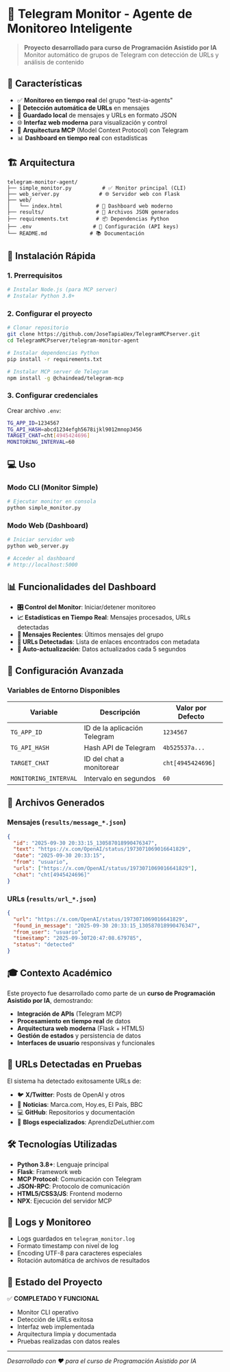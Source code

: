 # 🤖 Telegram Monitor - Agente de Monitoreo Inteligente

> **Proyecto desarrollado para curso de Programación Asistido por IA**  
> Monitor automático de grupos de Telegram con detección de URLs y análisis de contenido

## 🎯 Características

- ✅ **Monitoreo en tiempo real** del grupo "test-ia-agents"
- 🔗 **Detección automática de URLs** en mensajes
- 💾 **Guardado local** de mensajes y URLs en formato JSON
- 🌐 **Interfaz web moderna** para visualización y control
- 🚀 **Arquitectura MCP** (Model Context Protocol) con Telegram
- 📊 **Dashboard en tiempo real** con estadísticas

## 🏗️ Arquitectura

```
telegram-monitor-agent/
├── simple_monitor.py          # ✅ Monitor principal (CLI)
├── web_server.py             # 🌐 Servidor web con Flask  
├── web/
│   └── index.html           # 📱 Dashboard web moderno
├── results/                 # 💾 Archivos JSON generados
├── requirements.txt         # 📦 Dependencias Python
├── .env                    # 🔑 Configuración (API keys)
└── README.md              # 📚 Documentación
```

## 🚀 Instalación Rápida

### 1. Prerrequisitos
```bash
# Instalar Node.js (para MCP server)
# Instalar Python 3.8+
```

### 2. Configurar el proyecto
```bash
# Clonar repositorio
git clone https://github.com/JoseTapiaUex/TelegramMCPserver.git
cd TelegramMCPserver/telegram-monitor-agent

# Instalar dependencias Python
pip install -r requirements.txt

# Instalar MCP server de Telegram
npm install -g @chaindead/telegram-mcp
```

### 3. Configurar credenciales

Crear archivo `.env`:
```bash
TG_APP_ID=1234567
TG_API_HASH=abcd1234efgh5678ijkl9012mnop3456
TARGET_CHAT=cht[4945424696]
MONITORING_INTERVAL=60
```

## 💻 Uso

### Modo CLI (Monitor Simple)
```bash
# Ejecutar monitor en consola
python simple_monitor.py
```

### Modo Web (Dashboard)
```bash
# Iniciar servidor web
python web_server.py

# Acceder al dashboard
# http://localhost:5000
```

## 📊 Funcionalidades del Dashboard

- **🎛️ Control del Monitor**: Iniciar/detener monitoreo
- **📈 Estadísticas en Tiempo Real**: Mensajes procesados, URLs detectadas
- **💬 Mensajes Recientes**: Últimos mensajes del grupo
- **🔗 URLs Detectadas**: Lista de enlaces encontrados con metadata
- **🔄 Auto-actualización**: Datos actualizados cada 5 segundos

## 🔧 Configuración Avanzada

### Variables de Entorno Disponibles

| Variable | Descripción | Valor por Defecto |
|----------|-------------|-------------------|
| `TG_APP_ID` | ID de la aplicación Telegram | `1234567` |
| `TG_API_HASH` | Hash API de Telegram | `4b525537a...` |
| `TARGET_CHAT` | ID del chat a monitorear | `cht[4945424696]` |
| `MONITORING_INTERVAL` | Intervalo en segundos | `60` |

## 📁 Archivos Generados

### Mensajes (`results/message_*.json`)
```json
{
  "id": "2025-09-30 20:33:15_130587018990476347",
  "text": "https://x.com/OpenAI/status/1973071069016641829",
  "date": "2025-09-30 20:33:15",
  "from": "usuario",
  "urls": ["https://x.com/OpenAI/status/1973071069016641829"],
  "chat": "cht[4945424696]"
}
```

### URLs (`results/url_*.json`)
```json
{
  "url": "https://x.com/OpenAI/status/1973071069016641829",
  "found_in_message": "2025-09-30 20:33:15_130587018990476347",
  "from_user": "usuario",
  "timestamp": "2025-09-30T20:47:08.679785",
  "status": "detected"
}
```

## 🎓 Contexto Académico

Este proyecto fue desarrollado como parte de un **curso de Programación Asistido por IA**, demostrando:

- **Integración de APIs** (Telegram MCP)
- **Procesamiento en tiempo real** de datos
- **Arquitectura web moderna** (Flask + HTML5)
- **Gestión de estados** y persistencia de datos
- **Interfaces de usuario** responsivas y funcionales

## 🔗 URLs Detectadas en Pruebas

El sistema ha detectado exitosamente URLs de:
- 🐦 **X/Twitter**: Posts de OpenAI y otros
- 📰 **Noticias**: Marca.com, Hoy.es, El País, BBC
- 💻 **GitHub**: Repositorios y documentación
- 🎸 **Blogs especializados**: AprendizDeLuthier.com

## 🛠️ Tecnologías Utilizadas

- **Python 3.8+**: Lenguaje principal
- **Flask**: Framework web
- **MCP Protocol**: Comunicación con Telegram
- **JSON-RPC**: Protocolo de comunicación
- **HTML5/CSS3/JS**: Frontend moderno
- **NPX**: Ejecución del servidor MCP

## 📝 Logs y Monitoreo

- Logs guardados en `telegram_monitor.log`
- Formato timestamp con nivel de log
- Encoding UTF-8 para caracteres especiales
- Rotación automática de archivos de resultados

## 🎉 Estado del Proyecto

✅ **COMPLETADO Y FUNCIONAL**
- Monitor CLI operativo
- Detección de URLs exitosa  
- Interfaz web implementada
- Arquitectura limpia y documentada
- Pruebas realizadas con datos reales

---

*Desarrollado con ❤️ para el curso de Programación Asistido por IA*
